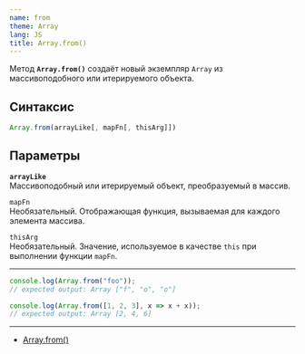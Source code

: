 ```yaml
---
name: from
theme: Array
lang: JS
title: Array.from()
---
```


Метод **`Array.from()`** создаёт новый экземпляр `Array` из массивоподобного или итерируемого объекта.

## Синтаксис

```js
Array.from(arrayLike[, mapFn[, thisArg]])
```

## Параметры

**`arrayLike`**<br />
Массивоподобный или итерируемый объект, преобразуемый в массив.

`mapFn`<br />
Необязательный. Отображающая функция, вызываемая для каждого элемента массива.

`thisArg`<br />
Необязательный. Значение, используемое в качестве `this` при выполнении функции `mapFn`.

---

```js
console.log(Array.from("foo"));
// expected output: Array ["f", "o", "o"]

console.log(Array.from([1, 2, 3], x => x + x));
// expected output: Array [2, 4, 6]
```

---

- [Array.from()](https://developer.mozilla.org/ru/docs/Web/JavaScript/Reference/Global_Objects/Array/from)
